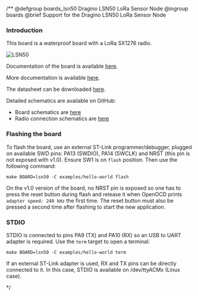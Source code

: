 /**
@defgroup    boards_lsn50 Dragino LSN50 LoRa Sensor Node
@ingroup     boards
@brief       Support for the Dragino LSN50 LoRa Sensor Node

### Introduction

This board is a waterproof board with a LoRa SX1276 radio.

![LSN50](https://wiki.dragino.com/images/thumb/e/e9/Introdution.png/600px-Introdution.png)

Documentation of the board is available
[here](https://wiki.dragino.com/index.php?title=Lora_Sensor_Node-LSN50).

More documentation is available
[here](http://wiki.dragino.com/index.php?title=Lora_Sensor_Node-LSN50#Resource).

The datasheet can be downloaded
[here](https://www.dragino.com/downloads/index.php?dir=datasheet/EN/&file=Datasheet_LoRaSensorNode.pdf).

Detailed schematics are available on GitHub:
- Board schematics are [here](https://github.com/dragino/Lora/tree/master/LSN50)
- Radio connection schematics are [here](https://github.com/dragino/Lora/tree/master/LoRaST)

### Flashing the board

To flash the board, use an external ST-Link programmer/debugger, plugged on
available SWD pins: PA13 (SWDIO), PA14 (SWCLK) and NRST (this pin is not
exposed with v1.0).
Ensure SW1 is on `flash` position.
Then use the following command:

    make BOARD=lsn50 -C examples/hello-world flash

On the v1.0 version of the board, no NRST pin is exposed so one has to press the
reset button during flash and release it when OpenOCD prints `adapter speed: 240 kHz`
the first time.
The reset button must also be pressed a second time after flashing to start the new
application.

### STDIO

STDIO is connected to pins PA9 (TX) and PA10 (RX) so an USB to UART adapter is
required. Use the `term` target to open a terminal:

    make BOARD=lsn50 -C examples/hello-world term

If an external ST-Link adapter is used, RX and TX pins can be directly connected
to it. In this case, STDIO is available on /dev/ttyACMx (Linux case).

 */
